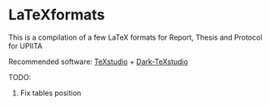 # LaTeXformats
This is a compilation of a few LaTeX formats for Report, Thesis and Protocol for UPIITA

Recommended software: [TeXstudio](https://www.texstudio.org/) + [Dark-TeXstudio](https://github.com/hasecilu/Dark-TeXstudio)

TODO:
1. Fix tables position
